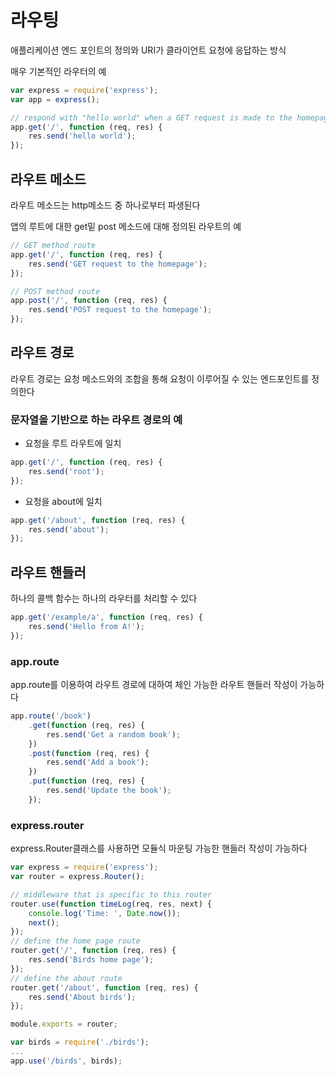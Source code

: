 # 라우팅

애플리케이션 엔드 포인트의 정의와 URI가 클라이언트 요청에 응답하는 방식

매우 기본적인 라우터의 예

```js
var express = require('express');
var app = express();

// respond with "hello world" when a GET request is made to the homepage
app.get('/', function (req, res) {
    res.send('hello world');
});
```

## 라우트 메소드

라우트 메소드는 http메소드 중 하나로부터 파생된다

앱의 루트에 대한 get밑 post 메소드에 대해 정의된 라우트의 예

```js
// GET method route
app.get('/', function (req, res) {
    res.send('GET request to the homepage');
});

// POST method route
app.post('/', function (req, res) {
    res.send('POST request to the homepage');
});
```

## 라우트 경로

라우트 경로는 요청 메소드와의 조합을 통해 요청이 이루어질 수 있는 엔드포인트를 정의한다

### 문자열을 기반으로 하는 라우트 경로의 예

-   요청을 루트 라우트에 일치

```js
app.get('/', function (req, res) {
    res.send('root');
});
```

-   요청을 about에 일치

```js
app.get('/about', function (req, res) {
    res.send('about');
});
```

## 라우트 핸들러

하나의 콜백 함수는 하나의 라우터를 처리할 수 있다

```js
app.get('/example/a', function (req, res) {
    res.send('Hello from A!');
});
```

### app.route

app.route를 이용하여 라우트 경로에 대하여 체인 가능한 라우트 핸들러 작성이 가능하다

```js
app.route('/book')
    .get(function (req, res) {
        res.send('Get a random book');
    })
    .post(function (req, res) {
        res.send('Add a book');
    })
    .put(function (req, res) {
        res.send('Update the book');
    });
```

### express.router

express.Router클래스를 사용하면 모듈식 마운팅 가능한 핸들러 작성이 가능하다

```js
var express = require('express');
var router = express.Router();

// middleware that is specific to this router
router.use(function timeLog(req, res, next) {
    console.log('Time: ', Date.now());
    next();
});
// define the home page route
router.get('/', function (req, res) {
    res.send('Birds home page');
});
// define the about route
router.get('/about', function (req, res) {
    res.send('About birds');
});

module.exports = router;
```

```js
var birds = require('./birds');
...
app.use('/birds', birds);
```
